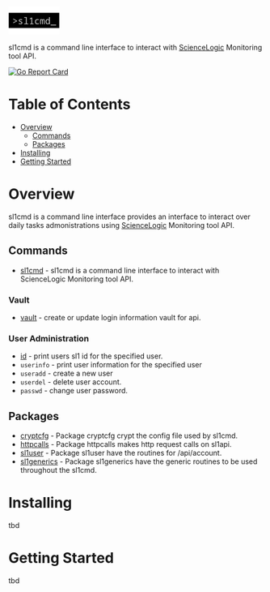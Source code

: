 ![](docs/logo/logo.png)

sl1cmd is a command line interface to interact with [ScienceLogic](https://sciencelogic.com/product/technologies/compute) Monitoring tool API.


[![Go Report Card](https://goreportcard.com/badge/github.com/marco-ostaska/sl1cmd)](https://goreportcard.com/report/github.com/marco-ostaska/sl1cmd)

# Table of Contents

- [Overview](#overview)
  - [Commands](#commands)
  - [Packages](#packages)
- [Installing](#intalling)
- [Getting Started](#getting-started)


# Overview

sl1cmd is a command line interface provides an interface to interact over daily tasks admonistrations using [ScienceLogic](https://sciencelogic.com/product/technologies/compute) Monitoring tool API.

## Commands

- [sl1cmd](docs/cmd/sl1cmd.md) - sl1cmd is a command line interface to interact with ScienceLogic Monitoring tool API.

### Vault
- [vault](docs/cmd/sl1cmd_vault.md) - create or update login information vault for api.

### User Administration
- [id](docs/cmd/sl1cmd_id.md) - print users sl1 id for the specified user.
- `userinfo` - print user information for the specified user
- `useradd` -  create a new user
- `userdel` - delete user account.
- `passwd` - change user password.

## Packages

- [cryptcfg](docs/pkg/cryptcfg.md) - Package cryptcfg crypt the config file used by sl1cmd.
- [httpcalls](docs/pkg/httpcalls.md) - Package httpcalls makes http request calls on sl1api.
- [sl1user](docs/pkg/sl1user.md) - Package sl1user have the routines for /api/account.
- [sl1generics](docs/pkg/sl1generics.md) - Package sl1generics have the generic routines to be used throughout the sl1cmd.

# Installing

tbd

# Getting Started

tbd


 

    

